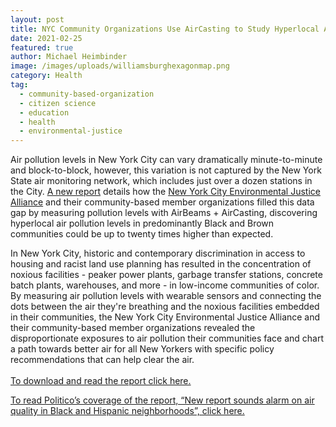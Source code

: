 ```yaml
---
layout: post
title: NYC Community Organizations Use AirCasting to Study Hyperlocal Air Quality
date: 2021-02-25
featured: true
author: Michael Heimbinder
image: /images/uploads/williamsburghexagonmap.png
category: Health
tag:
  - community-based-organization
  - citizen science
  - education
  - health
  - environmental-justice
---
```

Air pollution levels in New York City can vary dramatically minute-to-minute and block-to-block, however, this variation is not captured by the New York State air monitoring network, which includes just over a dozen stations in the City. [A new report](https://www.nyc-eja.org/wp-content/uploads/2021/02/CAMP-EJ-2020-Report-Final-021821-2.pdf) details how the [New York City Environmental Justice Alliance](https://www.nyc-eja.org/) and their community-based member organizations filled this data gap by measuring pollution levels with AirBeams + AirCasting, discovering hyperlocal air pollution levels in predominantly Black and Brown communities could be up to twenty times higher than expected. 

In New York City, historic and contemporary discrimination in access to housing and racist land use planning has resulted in the concentration of noxious facilities - peaker power plants, garbage transfer stations, concrete batch plants, warehouses, and more - in low-income communities of color. By measuring air pollution levels with wearable sensors and connecting the dots between the air they're breathing and the noxious facilities embedded in their communities, the New York City Environmental Justice Alliance and their community-based member organizations revealed the disproportionate exposures to air pollution their communities face and chart a path towards better air for all New Yorkers with specific policy recommendations that can help clear the air.\
\
[To download and read the report click here.](https://www.nyc-eja.org/wp-content/uploads/2021/02/CAMP-EJ-2020-Report-Final-021821-2.pdf)

[To read Politico’s coverage of the report, “New report sounds alarm on air quality in Black and Hispanic neighborhoods”, click here.](https://www.politico.com/states/new-york/albany/story/2021/02/22/new-report-sounds-alarm-on-air-quality-in-black-and-hispanic-neighborhoods-1364667)